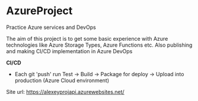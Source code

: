 # AzureProject
Practice Azure services and DevOps

The aim of this project is to get some basic experience with Azure technologies like Azure Storage Types, Azure Functions etc. 
Also publishing and making CI/CD implementation in Azure DevOps

**CI/CD**

- Each git 'push' run Test -> Build -> Package for deploy -> Upload into production (Azure Cloud environment)

Site url: https://alexeyprojapi.azurewebsites.net/
